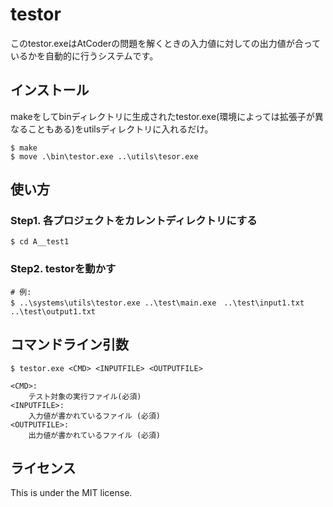 # testor

このtestor.exeはAtCoderの問題を解くときの入力値に対しての出力値が合っているかを自動的に行うシステムです。

## インストール

makeをしてbinディレクトリに生成されたtestor.exe(環境によっては拡張子が異なることもある)をutilsディレクトリに入れるだけ。

```
$ make
$ move .\bin\testor.exe ..\utils\tesor.exe
```

## 使い方

### Step1. 各プロジェクトをカレントディレクトリにする

```
$ cd A__test1
```

### Step2. testorを動かす

```
# 例:
$ ..\systems\utils\testor.exe ..\test\main.exe　..\test\input1.txt ..\test\output1.txt
```

## コマンドライン引数

```
$ testor.exe <CMD> <INPUTFILE> <OUTPUTFILE>

<CMD>:
    テスト対象の実行ファイル(必須)
<INPUTFILE>:
    入力値が書かれているファイル (必須)
<OUTPUTFILE>:
    出力値が書かれているファイル (必須)
```

## ライセンス

This is under the MIT license.
